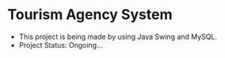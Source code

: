 # Tourism Agency System

- This project is being made by using Java Swing and MySQL.
- Project Status: Ongoing...
